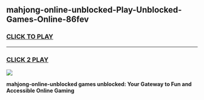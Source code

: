 
## mahjong-online-unblocked-Play-Unblocked-Games-Online-86fev
<h3>
<a href="https://premium76.site?title=mahjong-online-unblocked&ref=25A">CLICK TO PLAY</a></h3>
<hr>

<h3>
<a href="https://premium76.site?title=mahjong-online-unblocked&ref=25A">CLICK 2 PLAY</a>
  
</h3>

<a href="https://premium76.site?title=mahjong-online-unblocked&ref=25A"><img src="https://clearcache.store/games.png"></a>


**mahjong-online-unblocked games unblocked: Your Gateway to Fun and Accessible Online Gaming**
